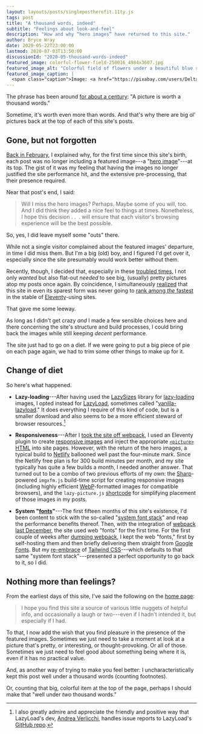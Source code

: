 ```yaml
---
layout: layouts/posts/singlepostherofit.11ty.js
tags: post
title: "A thousand words, indeed"
subtitle: "Feelings about look-and-feel"
description: "How and why “hero images” have returned to this site."
author: Bryce Wray
date: 2020-05-22T23:00:00
lastmod: 2020-07-03T13:50:00
discussionId: "2020-05-thousand-words-indeed"
featured_image: colorful-flower-field-250016_4984x3607.jpg
featured_image_alt: "Colorful field of flowers under a beautiful blue sky"
featured_image_caption: |
  <span class="caption">Image: <a href="https://pixabay.com/users/DeltaWorks-37465/?utm_source=link-attribution&amp;utm_medium=referral&amp;utm_campaign=image&amp;utm_content=250016">Kohji Asakawa</a>; <a href="https://pixabay.com/?utm_source=link-attribution&amp;utm_medium=referral&amp;utm_campaign=image&amp;utm_content=250016">Pixabay</a>
---
```


The phrase has been around [for about a century](https://grammarist.com/proverb/a-picture-is-worth-a-thousand-words/): "A picture is worth a thousand words."

Sometime, it's worth even more than words. And that's why there are big ol' pictures back at the top of each of this site's posts.

## Gone, but not forgotten

[Back in February](/posts/2020/02/so-much-for-heroes), I explained why, for the first time since this site's birth, each post was no longer including a featured image---a "[hero image](https://en.wikipedia.org/wiki/Hero_image)"---at its top. The gist of it was my feeling that having the images no longer justified the site performance hit, and the extensive pre-processing, that their presence required.

Near that post's end, I said:

> Will I miss the hero images? Perhaps. Maybe some of you will, too. And I did think they added a nice feel to things at times. Nonetheless, I hope this decision .&nbsp;.&nbsp;&nbsp;. will ensure that each visitor's browsing experience will be the best possible.

So, yes, I did leave myself some "outs" there.

While not a single visitor complained about the featured images' departure, in time I did miss them. But I'm a big (old) boy, and I figured I'd get over it, especially since the site presumably would work better without them.

Recently, though, I decided that, especially in these [troubled times](/posts/2020/03/coherence-covid-19), I not only *wanted* but also flat-out *needed* to see big, (usually) pretty pictures atop my posts once again. By coincidence, I simultaneously [realized](/posts/2020/05/mixed-nuts-2020-05) that this site in even its sparest form was never going to [rank among *the* fastest](https://www.11ty.dev/leaderboard/perf/) in the stable of [Eleventy](https://11ty.dev)-using sites.

That gave me some leeway.

As long as I didn't get crazy *and* I made a few sensible choices here and there concerning the site's structure and build processes, I could bring back the images while still keeping *decent* performance.

The site just had to go on a diet. If we were going to put a big piece of pie on each page again, we had to trim some other things to make up for it.

## Change of diet

So here's what happened.

- **Lazy-loading**---After having used the [LazySizes](https://github.com/afarka/lazysizes) library for [lazy-loading](https://en.wikipedia.org/wiki/Lazy_loading) images, I opted instead for [LazyLoad](https://www.andreaverlicchi.eu/lazyload/), sometimes called "[vanilla-lazyload](https://www.npmjs.com/package/vanilla-lazyload)." It does everything I require of this kind of code, but is a smaller download and also seems to be a more efficient steward of browser resources.[^LLDev]

[^LLDev]: I also greatly admire and appreciate the friendly and positive way that LazyLoad's dev, [Andrea Verlicchi](https://www.andreaverlicchi.eu/), handles issue reports to LazyLoad's [GitHub repo](https://github.com/verlok/lazyload).

- **Responsiveness**---After I [took the site off webpack](/posts/2020/05/going-solo-eleventy), I used an Eleventy plugin to create [responsive images](https://developer.mozilla.org/en-US/docs/Learn/HTML/Multimedia_and_embedding/Responsive_images) and inject the appropriate [`<picture>` HTML](https://developer.mozilla.org/en-US/docs/Web/HTML/Element/picture) into site pages. However, with the return of the hero images, a typical build to [Netlify](https://netlify.com) ballooned well past the four-minute mark. Since the Netlify free plan is for 300 build minutes per month, and my site typically has quite a few builds a month, I needed another answer. That turned out to be a combo of two previous efforts of my own: the [Sharp](https://github.com/lovell/sharp)-powered `imgxfm.js` build-time script for creating responsive images (including highly efficient [WebP](https://developers.google.com/speed/webp)-formatted images for compatible browsers), and the `lazy-picture.js` [shortcode](https://11ty.dev/docs/shortcodes) for simplifying placement of those images in my posts.

- **System "[fonts](/posts/2018/10/web-typography-part-2)"**---The first fifteen months of this site's existence, I'd been content to stick with the so-called "[system font stack](/posts/2018/10/web-typography-part-2)" and reap the performance benefits thereof. Then, with the integration of [webpack](https://webpack.js.org) [last December](/posts/2019/12/packing-up), the site used web "fonts" for the first time. For the first couple of weeks after [dumping webpack](/posts/2020/05/going-solo-eleventy), I kept the web "fonts," first by self-hosting them and then briefly delivering them straight from [Google Fonts](https://fonts.google.com). But my [re-embrace](/posts/2020/05/going-solo-eleventy) of [Tailwind CSS](https://tailwindcss.com)---which defaults to that same "system font stack"---presented a perfect opportunity to go back to it, so I did.

## Nothing more than feelings?

From the earliest days of this site, I've said the following on the [home page](/):

> I hope you find this site a source of various little nuggets of helpful info, and occasionally a laugh or two---even if I hadn't intended it, but especially if I had.

To that, I now add the wish that you find pleasure in the presence of the featured images. Sometimes we just need to take a moment at look at a picture that's pretty, or interesting, or thought-provoking. Or all of those. Sometimes we just need to feel good about something being where it is, even if it has no practical value.

And, as another way of trying to make you feel better: I uncharacteristically kept this post well under a thousand words (counting footnotes). 

Or, counting that big, colorful item at the top of the page, perhaps I should make that "well under *two* thousand words."